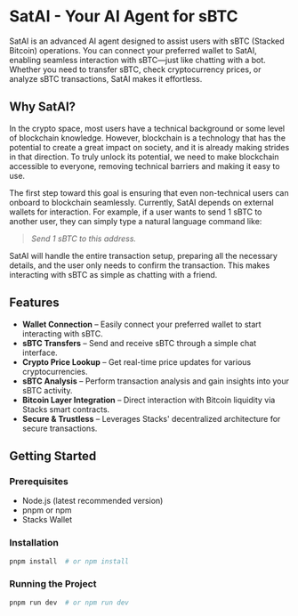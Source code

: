 # SatAI - Your AI Agent for sBTC

SatAI is an advanced AI agent designed to assist users with sBTC (Stacked Bitcoin) operations. You can connect your preferred wallet to SatAI, enabling seamless interaction with sBTC—just like chatting with a bot. Whether you need to transfer sBTC, check cryptocurrency prices, or analyze sBTC transactions, SatAI makes it effortless.

## Why SatAI?

In the crypto space, most users have a technical background or some level of blockchain knowledge. However, blockchain is a technology that has the potential to create a great impact on society, and it is already making strides in that direction. To truly unlock its potential, we need to make blockchain accessible to everyone, removing technical barriers and making it easy to use.

The first step toward this goal is ensuring that even non-technical users can onboard to blockchain seamlessly. Currently, SatAI depends on external wallets for interaction. For example, if a user wants to send 1 sBTC to another user, they can simply type a natural language command like:

> _Send 1 sBTC to this address._

SatAI will handle the entire transaction setup, preparing all the necessary details, and the user only needs to confirm the transaction. This makes interacting with sBTC as simple as chatting with a friend.

## Features

- **Wallet Connection** – Easily connect your preferred wallet to start interacting with sBTC.
- **sBTC Transfers** – Send and receive sBTC through a simple chat interface.
- **Crypto Price Lookup** – Get real-time price updates for various cryptocurrencies.
- **sBTC Analysis** – Perform transaction analysis and gain insights into your sBTC activity.
- **Bitcoin Layer Integration** – Direct interaction with Bitcoin liquidity via Stacks smart contracts.
- **Secure & Trustless** – Leverages Stacks' decentralized architecture for secure transactions.

## Getting Started

### Prerequisites

- Node.js (latest recommended version)
- pnpm or npm
- Stacks Wallet

### Installation

```sh
pnpm install  # or npm install
```

### Running the Project

```sh
pnpm run dev  # or npm run dev
```
